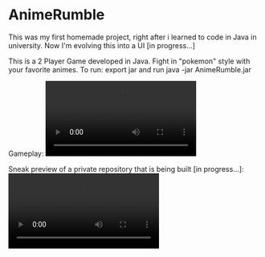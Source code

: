 # AnimeRumble

This was my first homemade project, right after i learned to code in Java in university. Now I'm evolving this into a UI [in progress...]

This is a 2 Player Game developed in Java. 
Fight in "pokemon" style with your favorite animes.
To run: export jar and run java -jar AnimeRumble.jar

Gameplay:
<video src="https://github.com/toomyy94/AnimeRumble/assets/17409074/0c3c3edf-6bdd-4ad9-a7cf-7103d2b96d9e"></video>

Sneak preview of a private repository that is being built [in progress...]:
<video src="https://github.com/toomyy94/AnimeRumble/assets/17409074/c92fc6ef-1571-4a1a-b5bf-1426e292ce9b"></video>
